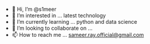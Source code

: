 - 👋 Hi, I’m @s1meer
- 👀 I’m interested in ... latest technology
- 🌱 I’m currently learning ... python and data science 
- 💞️ I’m looking to collaborate on ...
- 📫 How to reach me ... sameer.ray.official@gmail.com

<!---
s1meer/s1meer is a ✨ special ✨ repository because its `README.md` (this file) appears on your GitHub profile.
You can click the Preview link to take a look at your changes.
--->

